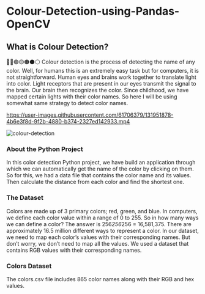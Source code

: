 # Colour-Detection-using-Pandas-OpenCV

## What is Colour Detection? 
🔴🔵🟢🟡🟠⚫⚪
Colour detection is the process of detecting the name of any color. Well, for humans this is an extremely easy task but for computers, it is not straightforward. Human eyes and brains work together to translate light into color. Light receptors that are present in our eyes transmit the signal to the brain. Our brain then recognizes the color. Since childhood, we have mapped certain lights with their color names. So here I will be using somewhat same strategy to detect color names.


https://user-images.githubusercontent.com/61706379/131951878-4b6e3f8d-9f2b-4880-b374-2327ed142933.mp4

![colour-detection](https://user-images.githubusercontent.com/61706379/131952250-144d3a2d-d823-437b-af75-394ffab8cfa9.png)

### About the Python Project
In this color detection Python project, we have build an application through which we can automatically get the name of the color by clicking on them. So for this, we had a data file that contains the color name and its values. Then calculate the distance from each color and find the shortest one.

### The Dataset
Colors are made up of 3 primary colors; red, green, and blue. In computers, we define each color value within a range of 0 to 255. So in how many ways we can define a color? The answer is 256*256*256 = 16,581,375. There are approximately 16.5 million different ways to represent a color. In our dataset, we need to map each color’s values with their corresponding names. But don’t worry, we don’t need to map all the values. We used a dataset that contains RGB values with their corresponding names. 

### Colors Dataset

The colors.csv file includes 865 color names along with their RGB and hex values.

